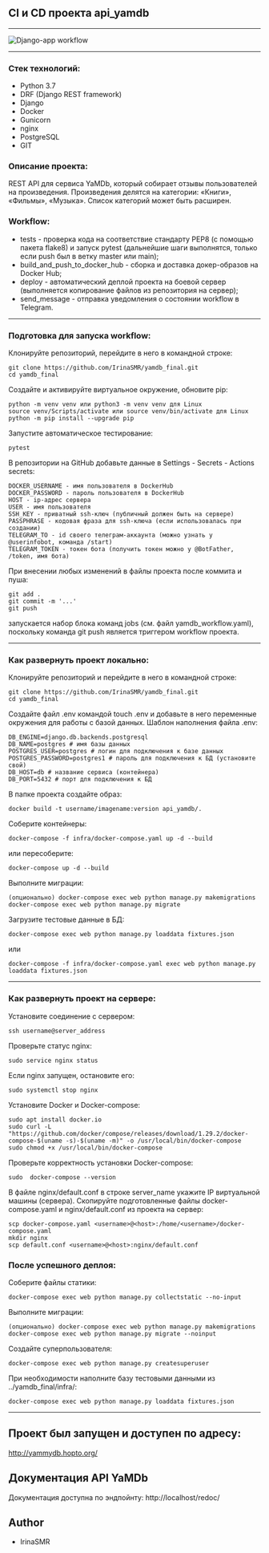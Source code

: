 ## CI и CD проекта api_yamdb
***

![Django-app workflow](https://github.com/IrinaSMR/yamdb_final/actions/workflows/yamdb_workflow.yml/badge.svg)
***

### Стек технологий:

- Python 3.7
- DRF (Django REST framework)
- Django
- Docker
- Gunicorn
- nginx
- PostgreSQL
- GIT

### Описание проекта:

REST API для сервиса YaMDb, который собирает отзывы пользователей на произведения. Произведения делятся на категории: «Книги», «Фильмы», «Музыка». Список категорий может быть расширен.

### Workflow:

- tests - проверка кода на соответствие стандарту PEP8 (с помощью пакета flake8) и запуск pytest (дальнейшие шаги выполнятся, только если push был в ветку master или main);
- build_and_push_to_docker_hub - сборка и доставка докер-образов на Docker Hub;
- deploy - автоматический деплой проекта на боевой сервер (выполняется копирование файлов из репозитория на сервер);
- send_message - отправка уведомления о состоянии workflow в Telegram.

***
### Подготовка для запуска workflow:

Клонируйте репозиторий, перейдите в него в командной строке:

```
git clone https://github.com/IrinaSMR/yamdb_final.git
cd yamdb_final
```

Создайте и активируйте виртуальное окружение, обновите pip:

```
python -m venv venv или python3 -m venv venv для Linux
source venv/Scripts/activate или source venv/bin/activate для Linux
python -m pip install --upgrade pip
```

Запустите автоматическое тестирование:

```
pytest
```

В репозитории на GitHub добавьте данные в Settings - Secrets - Actions secrets:

```
DOCKER_USERNAME - имя пользователя в DockerHub
DOCKER_PASSWORD - пароль пользователя в DockerHub
HOST - ip-адрес сервера
USER - имя пользователя
SSH_KEY - приватный ssh-ключ (публичный должен быть на сервере)
PASSPHRASE - кодовая фраза для ssh-ключа (если использовалась при создании)
TELEGRAM_TO - id своего телеграм-аккаунта (можно узнать у @userinfobot, команда /start)
TELEGRAM_TOKEN - токен бота (получить токен можно у @BotFather, /token, имя бота)
```

При внесении любых изменений в файлы проекта после коммита и пуша:

```
git add .
git commit -m '...'
git push
```
запускается набор блока команд jobs (см. файл yamdb_workflow.yaml), поскольку команда git push является триггером workflow проекта.
***

### Как развернуть проект локально:

Клонируйте репозиторий и перейдите в него в командной строке:

```
git clone https://github.com/IrinaSMR/yamdb_final.git
cd yamdb_final
```
Создайте файл .env командой touch .env и добавьте в него переменные окружения для работы с базой данных.
Шаблон наполнения файла .env:

```
DB_ENGINE=django.db.backends.postgresql
DB_NAME=postgres # имя базы данных
POSTGRES_USER=postgres # логин для подключения к базе данных
POSTGRES_PASSWORD=postgres1 # пароль для подключения к БД (установите свой)
DB_HOST=db # название сервиса (контейнера)
DB_PORT=5432 # порт для подключения к БД
```

В папке проекта создайте образ:

```
docker build -t username/imagename:version api_yamdb/.
```

Соберите контейнеры:

```
docker-compose -f infra/docker-compose.yaml up -d --build
```

или пересоберите:

```
docker-compose up -d --build
```

Выполните миграции:

```
(опционально) docker-compose exec web python manage.py makemigrations
docker-compose exec web python manage.py migrate
```

Загрузите тестовые данные в БД:

```
docker-compose exec web python manage.py loaddata fixtures.json
```

или

```
docker-compose -f infra/docker-compose.yaml exec web python manage.py loaddata fixtures.json
```
***

### Как развернуть проект на сервере:

Установите соединение с сервером:

```
ssh username@server_address
```

Проверьте статус nginx:

```
sudo service nginx status
```

Если nginx запущен, остановите его:

```
sudo systemctl stop nginx
```

Установите Docker и Docker-compose:

```
sudo apt install docker.io
sudo curl -L "https://github.com/docker/compose/releases/download/1.29.2/docker-compose-$(uname -s)-$(uname -m)" -o /usr/local/bin/docker-compose
sudo chmod +x /usr/local/bin/docker-compose
```

Проверьте корректность установки Docker-compose:

```
sudo  docker-compose --version
```

В файле nginx/default.conf в строке server_name укажите IP виртуальной машины (сервера).
Скопируйте подготовленные файлы docker-compose.yaml и nginx/default.conf из проекта на сервер:

```
scp docker-compose.yaml <username>@<host>:/home/<username>/docker-compose.yaml
mkdir nginx
scp default.conf <username>@<host>:nginx/default.conf
```

### После успешного деплоя:

Соберите файлы статики:

```
docker-compose exec web python manage.py collectstatic --no-input
```

Выполните миграции:

```
(опционально) docker-compose exec web python manage.py makemigrations
docker-compose exec web python manage.py migrate --noinput
```

Создайте суперпользователя:

```
docker-compose exec web python manage.py createsuperuser
```

При необходимости наполните базу тестовыми данными из ../yamdb_final/infra/:

```
docker-compose exec web python manage.py loaddata fixtures.json
```
***

## Проект был запущен и доступен по адресу:

http://yammydb.hopto.org/

## Документация API YaMDb

Документация доступна по эндпойнту: http://localhost/redoc/

## Author
- IrinaSMR
